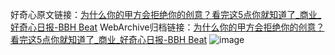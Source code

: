 好奇心原文链接：[为什么你的甲方会拒绝你的创意？看完这5点你就知道了_商业_好奇心日报-BBH Beat](https://www.qdaily.com/articles/5320.html)
WebArchive归档链接：[为什么你的甲方会拒绝你的创意？看完这5点你就知道了_商业_好奇心日报-BBH Beat](http://web.archive.org/web/20190623164535/https://www.qdaily.com/articles/5320.html)
![image](http://ww3.sinaimg.cn/large/007d5XDply1g3wh3nq8wlj30u03hub29)
